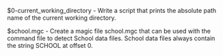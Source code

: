 $0-current_working_directory - Write a script that prints the absolute 
path name of the current working directory.


$school.mgc - Create a magic file school.mgc that can be used with the command file to detect School data files. School data files always contain the string SCHOOL at offset 0.

